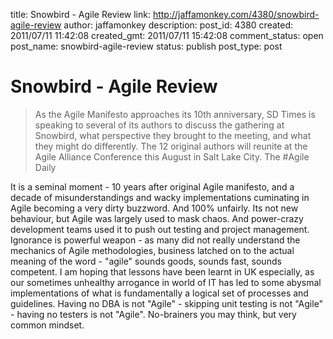 title: Snowbird - Agile Review
link: http://jaffamonkey.com/4380/snowbird-agile-review
author: jaffamonkey
description: 
post_id: 4380
created: 2011/07/11 11:42:08
created_gmt: 2011/07/11 15:42:08
comment_status: open
post_name: snowbird-agile-review
status: publish
post_type: post

# Snowbird - Agile Review

> As the Agile Manifesto approaches its 10th anniversary, SD Times is speaking to several of its authors to discuss the gathering at Snowbird, what perspective they brought to the meeting, and what they might do differently. The 12 original authors will reunite at the Agile Alliance Conference this August in Salt Lake City. The #Agile Daily

It is a seminal moment - 10 years after original Agile manifesto, and a decade of misunderstandings and wacky implementations cuminating in Agile becoming a very dirty buzzword. And 100% unfairly. Its not new behaviour, but Agile was largely used to mask chaos. And power-crazy development teams used it to push out testing and project management. Ignorance is powerful weapon - as many did not really understand the mechanics of Agile methodologies, business latched on to the actual meaning of the word - "agile" sounds goods, sounds fast, sounds competent. I am hoping that lessons have been learnt in UK especially, as our sometimes unhealthy arrogance in world of IT has led to some abysmal implementations of what is fundamentally a logical set of processes and guidelines. Having no DBA is not "Agile" - skipping unit testing is not "Agile" - having no testers is not "Agile". No-brainers you may think, but very common mindset.